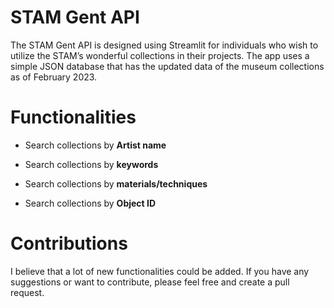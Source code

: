 # STAM Gent API

The STAM Gent API is designed using Streamlit for individuals who wish to utilize the STAM’s wonderful collections in their projects. The app uses a simple JSON database that has the updated data of the museum collections as of February 2023.

# Functionalities

- Search collections by **Artist name**

- Search collections by **keywords**

- Search collections by **materials/techniques**

- Search collections by **Object ID**

# Contributions

I believe that a lot of new functionalities could be added. If you have any suggestions or want to contribute, please feel free and create a pull request.


